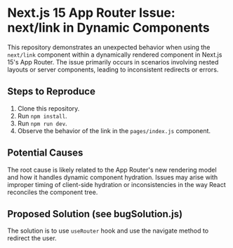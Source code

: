 # Next.js 15 App Router Issue: next/link in Dynamic Components

This repository demonstrates an unexpected behavior when using the `next/link` component within a dynamically rendered component in Next.js 15's App Router.  The issue primarily occurs in scenarios involving nested layouts or server components, leading to inconsistent redirects or errors.

## Steps to Reproduce

1. Clone this repository.
2. Run `npm install`.
3. Run `npm run dev`.
4. Observe the behavior of the link in the `pages/index.js` component.

## Potential Causes

The root cause is likely related to the App Router's new rendering model and how it handles dynamic component hydration.  Issues may arise with improper timing of client-side hydration or inconsistencies in the way React reconciles the component tree.

## Proposed Solution (see bugSolution.js)

The solution is to use `useRouter` hook and use the navigate method to redirect the user.